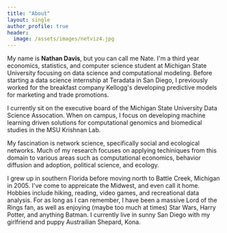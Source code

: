 ```yaml
---
title: "About"
layout: single
author_profile: true
header:
  image: /assets/images/netviz4.jpg
---
```

My name is **Nathan Davis**, but you can call me Nate. I'm a third year economics, statistics, and computer science student at Michigan State University focusing on data science and computational modeling. Before starting a data science internship at Teradata in San Diego, I previously worked for the breakfast company Kellogg's developing predictive models for marketing and trade promotions. 

I currently sit on the executive board of the Michigan State University Data Science Assocation. When on campus, I focus on developing machine learning driven solutions for computational genomics and biomedical studies in the MSU Krishnan Lab. 

My fascination is network science, specifically social and ecological networks. Much of my research focuses on applying techiniques from this domain to various areas such as computational economics, behavior diffusion and adoption, political science, and ecology. 

I grew up in southern Florida before moving north to Battle Creek, Michigan in 2005. I've come to appreicate the Midwest, and even call it home. Hobbies include hiking, reading, video games, and recreational data analysis. For as long as I can remember, I have been a massive Lord of the Rings fan, as well as enjoying (maybe too much at times) Star Wars, Harry Potter, and anything Batman. I currently live in sunny San Diego with my girlfriend and puppy Austrailian Shepard, Kona.
